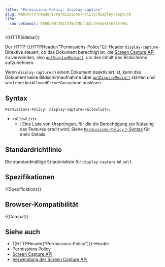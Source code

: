 ```yaml
---
title: "Permissions-Policy: display-capture"
slug: Web/HTTP/Headers/Permissions-Policy/display-capture
l10n:
  sourceCommit: 0880a90f3811475d78bc4b2c344eb4146f25f66c
---
```


{{HTTPSidebar}}

Der HTTP-{{HTTPHeader("Permissions-Policy")}}-Header `display-capture`-Direktive steuert, ob das Dokument berechtigt ist, die [Screen Capture API](/de/docs/Web/API/Screen_Capture_API) zu verwenden, also [`getDisplayMedia()`](/de/docs/Web/API/MediaDevices/getDisplayMedia), um den Inhalt des Bildschirms aufzunehmen.

Wenn `display-capture` in einem Dokument deaktiviert ist, kann das Dokument keine Bildschirmaufnahme über [`getDisplayMedia()`](/de/docs/Web/API/MediaDevices/getDisplayMedia) starten und wird eine `NotAllowedError`-Ausnahme auslösen.

## Syntax

```http
Permissions-Policy: display-capture=<allowlist>;
```

- `<allowlist>`
  - : Eine Liste von Ursprüngen, für die die Berechtigung zur Nutzung des Features erteilt wird. Siehe [`Permissions-Policy` > Syntax](/de/docs/Web/HTTP/Headers/Permissions-Policy#syntax) für mehr Details.

## Standardrichtlinie

Die standardmäßige Erlaubnisliste für `display-capture` ist `self`.

## Spezifikationen

{{Specifications}}

## Browser-Kompatibilität

{{Compat}}

## Siehe auch

- {{HTTPHeader("Permissions-Policy")}}-Header
- [Permissions Policy](/de/docs/Web/HTTP/Permissions_Policy)
- [Screen Capture API](/de/docs/Web/API/Screen_Capture_API)
- [Verwendung der Screen Capture API](/de/docs/Web/API/Screen_Capture_API/Using_Screen_Capture)

